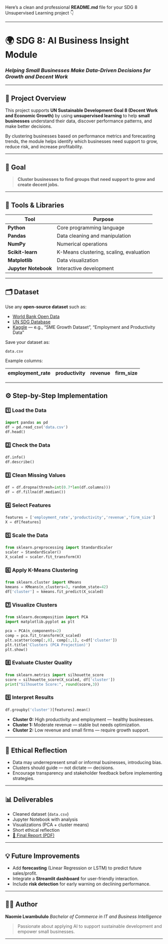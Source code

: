 Here’s a clean and professional **README.md** file for your SDG 8 Unsupervised Learning project 👇

---

# 🌍 SDG 8: AI Business Insight Module

### *Helping Small Businesses Make Data-Driven Decisions for Growth and Decent Work*

---

## 📘 Project Overview

This project supports **UN Sustainable Development Goal 8 (Decent Work and Economic Growth)** by using **unsupervised learning** to help **small businesses** understand their data, discover performance patterns, and make better decisions.

By clustering businesses based on performance metrics and forecasting trends, the module helps identify which businesses need support to grow, reduce risk, and increase profitability.

---

## 🎯 Goal

> **Cluster businesses to find groups that need support to grow and create decent jobs.**

---

## 🧰 Tools & Libraries

| Tool                 | Purpose                                 |
| -------------------- | --------------------------------------- |
| **Python**           | Core programming language               |
| **Pandas**           | Data cleaning and manipulation          |
| **NumPy**            | Numerical operations                    |
| **Scikit-learn**     | K-Means clustering, scaling, evaluation |
| **Matplotlib**       | Data visualization                      |
| **Jupyter Notebook** | Interactive development                 |

---

## 🗂️ Dataset

Use any **open-source dataset** such as:

* [World Bank Open Data](https://data.worldbank.org/)
* [UN SDG Database](https://unstats.un.org/sdgs/indicators/database/)
* [Kaggle](https://www.kaggle.com/) — e.g., “SME Growth Dataset”, “Employment and Productivity Data”

Save your dataset as:

```
data.csv
```

Example columns:

| employment_rate | productivity | revenue | firm_size |
| --------------- | ------------ | ------- | --------- |

---

## ⚙️ Step-by-Step Implementation

### 1️⃣ Load the Data

```python
import pandas as pd
df = pd.read_csv('data.csv')
df.head()
```

### 2️⃣ Check the Data

```python
df.info()
df.describe()
```

### 3️⃣ Clean Missing Values

```python
df = df.dropna(thresh=int(0.7*len(df.columns)))
df = df.fillna(df.median())
```

### 4️⃣ Select Features

```python
features = ['employment_rate','productivity','revenue','firm_size']
X = df[features]
```

### 5️⃣ Scale the Data

```python
from sklearn.preprocessing import StandardScaler
scaler = StandardScaler()
X_scaled = scaler.fit_transform(X)
```

### 6️⃣ Apply K-Means Clustering

```python
from sklearn.cluster import KMeans
kmeans = KMeans(n_clusters=3, random_state=42)
df['cluster'] = kmeans.fit_predict(X_scaled)
```

### 7️⃣ Visualize Clusters

```python
from sklearn.decomposition import PCA
import matplotlib.pyplot as plt

pca = PCA(n_components=2)
comp = pca.fit_transform(X_scaled)
plt.scatter(comp[:,0], comp[:,1], c=df['cluster'])
plt.title('Clusters (PCA Projection)')
plt.show()
```

### 8️⃣ Evaluate Cluster Quality

```python
from sklearn.metrics import silhouette_score
score = silhouette_score(X_scaled, df['cluster'])
print("Silhouette Score:", round(score,3))
```

### 9️⃣ Interpret Results

```python
df.groupby('cluster')[features].mean()
```

* **Cluster 0:** High productivity and employment — healthy businesses.
* **Cluster 1:** Moderate revenue — stable but needs optimization.
* **Cluster 2:** Low revenue and small firms — require growth support.

---

## 🌱 Ethical Reflection

* Data may underrepresent small or informal businesses, introducing bias.
* Clusters should guide — not dictate — decisions.
* Encourage transparency and stakeholder feedback before implementing strategies.

---

## 📊 Deliverables

* Cleaned dataset (`data.csv`)
* Jupyter Notebook with analysis
* Visualizations (PCA + cluster means)
* Short ethical reflection
* [📄 Final Report (PDF)](sandbox:/mnt/data/SDG8_UnsupervisedLearning_Report.pdf)

---

## 💡 Future Improvements

* Add **forecasting** (Linear Regression or LSTM) to predict future sales/profit.
* Integrate a **Streamlit dashboard** for user-friendly interaction.
* Include **risk detection** for early warning on declining performance.

---

## 🧑‍💼 Author

**Naomie Lwambululo**
*Bachelor of Commerce in IT and Business Intelligence*

> Passionate about applying AI to support sustainable development and empower small businesses.

---


